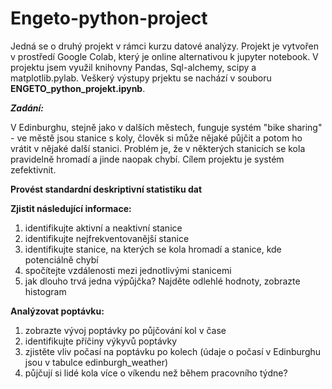 # Engeto-python-project

Jedná se o druhý projekt v rámci kurzu datové analýzy. Projekt je vytvořen v prostředí Google Colab, který je online alternativou k jupyter notebook. V projektu jsem využil knihovny Pandas, Sql-alchemy, scipy a matplotlib.pylab. Veškerý výstupy prjektu se nachází v souboru **ENGETO_python_projekt.ipynb**.


***Zadání:***

V Edinburghu, stejně jako v dalších městech, funguje systém "bike sharing" - ve městě jsou stanice s koly, člověk si může nějaké půjčit a potom ho vrátit v nějaké další stanici. Problém je, že v některých stanicích se kola pravidelně hromadí a jinde naopak chybí. Cílem projektu je systém zefektivnit.

**Provést standardní deskriptivní statistiku dat**

**Zjistit následující informace:**

  1. identifikujte aktivní a neaktivní stanice
  2. identifikujte nejfrekventovanější stanice
  3. identifikujte stanice, na kterých se kola hromadí a stanice, kde potenciálně chybí
  4. spočítejte vzdálenosti mezi jednotlivými stanicemi
  5. jak dlouho trvá jedna výpůjčka? Najděte odlehlé hodnoty, zobrazte histogram

**Analýzovat poptávku:**

  1. zobrazte vývoj poptávky po půjčování kol v čase
  2. identifikujte příčiny výkyvů poptávky
  3. zjistěte vliv počasí na poptávku po kolech (údaje o počasí v Edinburghu jsou v tabulce edinburgh_weather)
  4. půjčují si lidé kola více o víkendu než během pracovního týdne?
